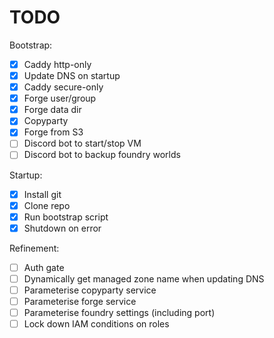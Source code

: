 # TODO

Bootstrap:

- [x] Caddy http-only
- [x] Update DNS on startup
- [x] Caddy secure-only
- [x] Forge user/group
- [x] Forge data dir
- [x] Copyparty
- [x] Forge from S3
- [ ] Discord bot to start/stop VM
- [ ] Discord bot to backup foundry worlds

Startup:
- [x] Install git
- [x] Clone repo
- [x] Run bootstrap script
- [x] Shutdown on error

Refinement:
- [ ] Auth gate
- [ ] Dynamically get managed zone name when updating DNS
- [ ] Parameterise copyparty service
- [ ] Parameterise forge service
- [ ] Parameterise foundry settings (including port)
- [ ] Lock down IAM conditions on roles
